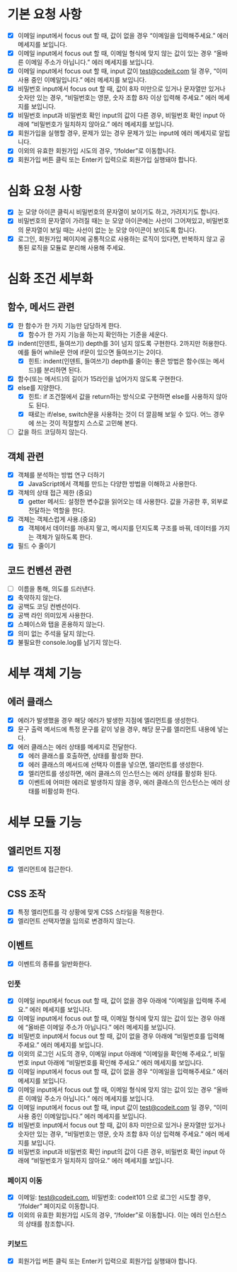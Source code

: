 # 기본 요청 사항
- [x] 이메일 input에서 focus out 할 때, 값이 없을 경우 “이메일을 입력해주세요.” 에러 메세지를 보입니다.
- [x] 이메일 input에서 focus out 할 때, 이메일 형식에 맞지 않는 값이 있는 경우 “올바른 이메일 주소가 아닙니다.” 에러 메세지를 보입니다.
- [x] 이메일 input에서 focus out 할 때, input 값이 test@codeit.com 일 경우, “이미 사용 중인 이메일입니다.” 에러 메세지를 보입니다.
- [x] 비밀번호 input에서 focus out 할 때, 값이 8자 미만으로 있거나 문자열만 있거나 숫자만 있는 경우, “비밀번호는 영문, 숫자 조합 8자 이상 입력해 주세요.” 에러 메세지를 보입니다.
- [x] 비밀번호 input과 비밀번호 확인 input의 값이 다른 경우, 비밀번호 확인 input 아래에 “비밀번호가 일치하지 않아요.” 에러 메세지를 보입니다.
- [x] 회원가입을 실행할 경우, 문제가 있는 경우 문제가 있는 input에 에러 메세지로 알립니다.
- [x] 이외의 유효한 회원가입 시도의 경우, “/folder”로 이동합니다.
- [x] 회원가입 버튼 클릭 또는 Enter키 입력으로 회원가입 실행돼야 합니다.

# 심화 요청 사항
- [x] 눈 모양 아이콘 클릭시 비밀번호의 문자열이 보이기도 하고, 가려지기도 합니다.
- [x] 비밀번호의 문자열이 가려질 때는 눈 모양 아이콘에는 사선이 그어져있고, 비밀번호의 문자열이 보일 때는 사선이 없는 눈 모양 아이콘이 보이도록 합니다.
- [x] 로그인, 회원가입 페이지에 공통적으로 사용하는 로직이 있다면, 반복하지 않고 공통된 로직을 모듈로 분리해 사용해 주세요.

# 심화 조건 세부화
## 함수, 메서드 관련
  - [x] 한 함수가 한 가지 기능만 담당하게 한다.
      - [x] 함수가 한 가지 기능을 하는지 확인하는 기준을 세운다.
  - [x] indent(인덴트, 들여쓰기) depth를 3이 넘지 않도록 구현한다. 2까지만 허용한다. 예를 들어 while문 안에 if문이 있으면 들여쓰기는 2이다. 
    - [x] 힌트: indent(인덴트, 들여쓰기) depth를 줄이는 좋은 방법은 함수(또는 메서드)를 분리하면 된다.
  - [x] 함수(또는 메서드)의 길이가 15라인을 넘어가지 않도록 구현한다.
  - [x] else를 지양한다.
      - [x] 힌트: if 조건절에서 값을 return하는 방식으로 구현하면 else를 사용하지 않아도 된다.
      - [x] 때로는 if/else, switch문을 사용하는 것이 더 깔끔해 보일 수 있다. 어느 경우에 쓰는 것이 적절할지 스스로 고민해 본다.
  - [ ] 값을 하드 코딩하지 않는다.

## 객체 관련
  - [x] 객체를 분석하는 방법 연구 더하기
      - [x] JavaScript에서 객체를 만드는 다양한 방법을 이해하고 사용한다.
  - [x] 객체의 상태 접근 제한 (중요)
      - [x] getter 메서드: 설정한 변수값을 읽어오는 데 사용한다. 값을 가공한 후, 외부로 전달하는 역할을 한다.
  - [x] 객체는 객체스럽게 사용.(중요)
      - [x] 객체에서 데이터를 꺼내지 말고, 메시지를 던지도록 구조를 바꿔, 데이터를 가지는 객체가 일하도록 한다.
  - [x] 필드 수 줄이기
        
## 코드 컨벤션 관련
  - [ ] 이름을 통해, 의도를 드러낸다.
  - [x] 축약하지 않는다.
  - [x] 공백도 코딩 컨벤션이다.
  - [x] 공백 라인 의미있게 사용한다.
  - [x] 스페이스와 탭을 혼용하지 않는다.
  - [x] 의미 없는 주석을 달지 않는다.
  - [x] 불필요한 console.log를 남기지 않는다.

# 세부 객체 기능
## 에러 클래스
- [x] 에러가 발생했을 경우 해당 에러가 발생한 지점에 엘리먼트를 생성한다.
- [x] 문구 출력 메서드에 특정 문구를 같이 넣을 경우, 해당 문구를 엘리먼트 내용에 넣는다.
- [x] 에러 클래스는 에러 상태를 메세지로 전달한다.
  - [x] 에러 클래스를 호출하면, 상태를 활성화 한다.
  - [x] 에러 클래스의 메서드에 선택자 이름을 넣으면, 엘리먼트를 생성한다.
  - [x] 엘리먼트를 생성하면, 에러 클래스의 인스턴스는 에러 상태를 활성화 된다.
  - [x] 이벤트에 어떠한 에러로 발생하지 않을 경우, 에러 클래스의 인스턴스는 에러 상태를 비활성화 한다.

# 세부 모듈 기능
## 엘리먼트 지정
- [x] 엘리먼트에 접근한다.

## CSS 조작
- [x] 특정 엘리먼트를 각 상황에 맞게 CSS 스타일을 적용한다.
- [x] 엘리먼트 선택자명을 임의로 변경하지 않는다. 

## 이벤트
- [x] 이벤트의 종류를 일반화한다.
### 인풋
  - [x] 이메일 input에서 focus out 할 때, 값이 없을 경우 아래에 “이메일을 입력해 주세요.” 에러 메세지를 보입니다.
  - [x] 이메일 input에서 focus out 할 때, 이메일 형식에 맞지 않는 값이 있는 경우 아래에 “올바른 이메일 주소가 아닙니다.” 에러 메세지를 보입니다.
  - [x] 비밀번호 input에서 focus out 할 때, 값이 없을 경우 아래에 “비밀번호를 입력해 주세요.” 에러 메세지를 보입니다.
  - [x] 이외의 로그인 시도의 경우, 이메일 input 아래에 “이메일을 확인해 주세요.”, 비밀번호 input 아래에 “비밀번호를 확인해 주세요.” 에러 메세지를 보입니다.
  - [x] 이메일 input에서 focus out 할 때, 값이 없을 경우 “이메일을 입력해주세요.” 에러 메세지를 보입니다.
  - [x] 이메일 input에서 focus out 할 때, 이메일 형식에 맞지 않는 값이 있는 경우 “올바른 이메일 주소가 아닙니다.” 에러 메세지를 보입니다.
  - [x] 이메일 input에서 focus out 할 때, input 값이 test@codeit.com 일 경우, “이미 사용 중인 이메일입니다.” 에러 메세지를 보입니다.
  - [x] 비밀번호 input에서 focus out 할 때, 값이 8자 미만으로 있거나 문자열만 있거나 숫자만 있는 경우, “비밀번호는 영문, 숫자 조합 8자 이상 입력해 주세요.” 에러 메세지를 보입니다.
  - [x] 비밀번호 input과 비밀번호 확인 input의 값이 다른 경우, 비밀번호 확인 input 아래에 “비밀번호가 일치하지 않아요.” 에러 메세지를 보입니다.
### 페이지 이동
  - [x] 이메일: test@codeit.com, 비밀번호: codeit101 으로 로그인 시도할 경우, “/folder” 페이지로 이동합니다.
  - [x] 이외의 유효한 회원가입 시도의 경우, “/folder”로 이동합니다. 이는 에러 인스턴스의 상태를 참조합니다.
### 키보드
  - [x] 회원가입 버튼 클릭 또는 Enter키 입력으로 회원가입 실행돼야 합니다.